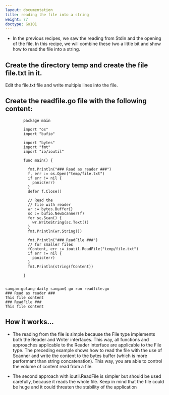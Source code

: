 ```yaml
---
layout: documentation
title: reading the file into a string
weight: 77
doctype: Go101
---
```



- In the previous recipes, we saw the reading from Stdin and the opening of the file.
In this recipe, we will combine these two a little bit and show how to read the file into a string.

## Create the directory temp and create the file file.txt in it.
Edit the file.txt file and write multiple lines into the file.

## Create the readfile.go file with the following content:
```
        package main

        import "os"
        import "bufio"

        import "bytes"
        import "fmt"
        import "io/ioutil"

        func main() {

          fmt.Println("### Read as reader ###")
          f, err := os.Open("temp/file.txt")
          if err != nil {
            panic(err)
          }
          defer f.Close()

          // Read the
          // file with reader
          wr := bytes.Buffer{}
          sc := bufio.NewScanner(f)
          for sc.Scan() {
            wr.WriteString(sc.Text())
          }
          fmt.Println(wr.String())

          fmt.Println("### ReadFile ###")
          // for smaller files
          fContent, err := ioutil.ReadFile("temp/file.txt")
          if err != nil {
            panic(err)
          }
          fmt.Println(string(fContent))

        }


```
```
sangam:golang-daily sangam$ go run readfile.go
### Read as reader ###
This file content
### ReadFile ###
This file content

```

## How it works...

- The reading from the file is simple because the File type implements both the Reader and Writer interfaces. 
This way, all functions and approaches applicable to the Reader interface are applicable to the File type.
The preceding example shows how to read the file with the use of Scanner and write the content to the bytes buffer (which is more performant than string concatenation). This way, you are able to control the volume of content read from a file.

- The second approach with ioutil.ReadFile is simpler but should be used carefully, because it reads the whole file. Keep in mind that the file could be huge and it could threaten the stability of the application
